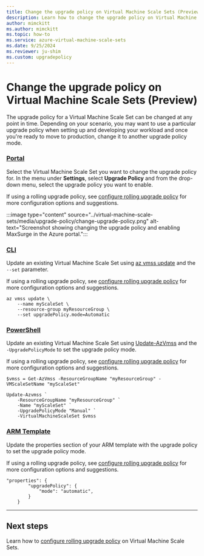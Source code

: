 ```yaml
---
title: Change the upgrade policy on Virtual Machine Scale Sets (Preview)
description: Learn how to change the upgrade policy on Virtual Machine Scale Sets
author: mimckitt
ms.author: mimckitt
ms.topic: how-to
ms.service: azure-virtual-machine-scale-sets
ms.date: 9/25/2024
ms.reviewer: ju-shim
ms.custom: upgradepolicy
---
```

# Change the upgrade policy on Virtual Machine Scale Sets (Preview)

The upgrade policy for a Virtual Machine Scale Set can be changed at any point in time. Depending on your scenario, you may want to use a particular upgrade policy when setting up and developing your workload and once you're ready to move to production, change it to another upgrade policy mode. 

### [Portal](#tab/portal)

Select the Virtual Machine Scale Set you want to change the upgrade policy for. In the menu under **Settings**, select **Upgrade Policy** and from the drop-down menu, select the upgrade policy you want to enable. 

If using a rolling upgrade policy, see [configure rolling upgrade policy](virtual-machine-scale-sets-configure-rolling-upgrades.md) for more configuration options and suggestions.

:::image type="content" source="../virtual-machine-scale-sets/media/upgrade-policy/change-upgrade-policy.png" alt-text="Screenshot showing changing the upgrade policy and enabling MaxSurge in the Azure portal.":::

### [CLI](#tab/cli)
Update an existing Virtual Machine Scale Set using [az vmss update](/cli/azure/vmss#az-vmss-update) and the `--set` parameter. 

If using a rolling upgrade policy, see [configure rolling upgrade policy](virtual-machine-scale-sets-configure-rolling-upgrades.md) for more configuration options and suggestions.

```azurecli-interactive
az vmss update \
    --name myScaleSet \
    --resource-group myResourceGroup \
    --set upgradePolicy.mode=Automatic
```

### [PowerShell](#tab/powershell)
Update an existing Virtual Machine Scale Set using [Update-AzVmss](/powershell/module/az.compute/update-azvmss) and the `-UpgradePolicyMode` to set the upgrade policy mode. 

If using a rolling upgrade policy, see [configure rolling upgrade policy](virtual-machine-scale-sets-configure-rolling-upgrades.md) for more configuration options and suggestions.

```azurepowershell-interactive
$vmss = Get-AzVmss -ResourceGroupName "myResourceGroup" -VMScaleSetName "myScaleSet"

Update-Azvmss `
    -ResourceGroupName "myResourceGroup" `
    -Name "myScaleSet" `
    -UpgradePolicyMode "Manual" `
    -VirtualMachineScaleSet $vmss
```

### [ARM Template](#tab/template)

Update the properties section of your ARM template with the upgrade policy to set the upgrade policy mode. 

If using a rolling upgrade policy, see [configure rolling upgrade policy](virtual-machine-scale-sets-configure-rolling-upgrades.md) for more configuration options and suggestions.


```ARM
"properties": {
        "upgradePolicy": {
            "mode": "automatic",
        }
    }
```
---


## Next steps
Learn how to [configure rolling upgrade policy](virtual-machine-scale-sets-configure-rolling-upgrades.md) on Virtual Machine Scale Sets. 
